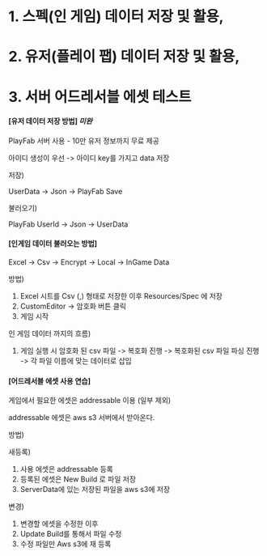 # 1. 스펙(인 게임) 데이터 저장 및 활용,
# 2. 유저(플레이 팹) 데이터 저장 및 활용,
# 3. 서버 어드레서블 에셋 테스트

#### [유저 데이터 저장 방법] *미완*

PlayFab 서버 사용 - 10만 유저 정보까지 무료 제공

아이디 생성이 우선 -> 아이디 key를 가지고 data 저장

저장)

UserData -> Json -> PlayFab Save

불러오기)

PlayFab UserId -> Json -> UserData

#### [인게임 데이터 불러오는 방법] 

Excel -> Csv -> Encrypt -> Local -> InGame Data

방법) 

1. Excel 시트를 Csv (,) 형태로 저장한 이후 Resources/Spec 에 저장
2. CustomEditor -> 암호화 버튼 클릭
3. 게임 시작

인 게임 데이터 까지의 흐름)

1. 게임 실행 시 암호화 된 csv 파일 -> 복호화 진행 -> 복호화된 csv 파일 파싱 진행 -> 각 파일 이름에 맞는 데이터로 삽입 

#### [어드레서블 에셋 사용 연습]

게임에서 필요한 에셋은 addressable 이용 (일부 제외) 

addressable 에셋은 aws s3 서버에서 받아온다.

방법)

새등록)

1. 사용 에셋은 addressable 등록
2. 등록된 에셋은 New Build 로 파일 저장
3. ServerData에 있는 저장된 파일을 aws s3에 저장

변경)

1. 변경할 에셋을 수정한 이후
2. Update Build를 통해서 파일 수정
3. 수정 파일만 Aws s3에 재 등록
